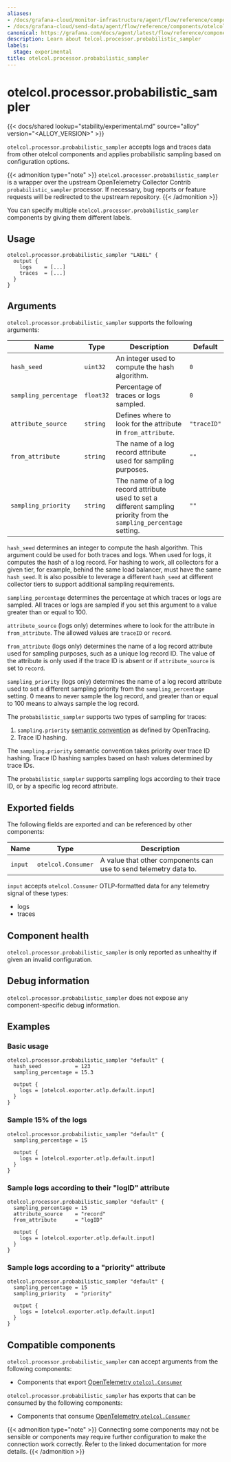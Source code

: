 ```yaml
---
aliases:
- /docs/grafana-cloud/monitor-infrastructure/agent/flow/reference/components/otelcol.processor.probabilistic_sampler/
- /docs/grafana-cloud/send-data/agent/flow/reference/components/otelcol.processor.probabilistic_sampler/
canonical: https://grafana.com/docs/agent/latest/flow/reference/components/otelcol.processor.probabilistic_sampler/
description: Learn about telcol.processor.probabilistic_sampler
labels:
  stage: experimental
title: otelcol.processor.probabilistic_sampler
---
```


# otelcol.processor.probabilistic_sampler

{{< docs/shared lookup="stability/experimental.md" source="alloy" version="<ALLOY_VERSION>" >}}

`otelcol.processor.probabilistic_sampler` accepts logs and traces data from other otelcol components and applies probabilistic sampling based on configuration options.

{{< admonition type="note" >}}
`otelcol.processor.probabilistic_sampler` is a wrapper over the upstream
OpenTelemetry Collector Contrib `probabilistic_sampler` processor. If necessary, 
bug reports or feature requests will be redirected to the upstream repository.
{{< /admonition >}}

You can specify multiple `otelcol.processor.probabilistic_sampler` components by giving them
different labels.

## Usage

```river
otelcol.processor.probabilistic_sampler "LABEL" {
  output {
    logs    = [...]
    traces  = [...]
  }
}
```

## Arguments

`otelcol.processor.probabilistic_sampler` supports the following arguments:

Name | Type      | Description                                                                                                          | Default     | Required
---- |-----------|----------------------------------------------------------------------------------------------------------------------|-------------| --------
`hash_seed`               | `uint32`  | An integer used to compute the hash algorithm.                                                                       | `0`         | no
`sampling_percentage`     | `float32` | Percentage of traces or logs sampled.                                                                                | `0`         | no
`attribute_source`        | `string`  | Defines where to look for the attribute in `from_attribute`.                                                         | `"traceID"` | no
`from_attribute`          | `string`  | The name of a log record attribute used for sampling purposes.                                                       | `""`        | no
`sampling_priority`       | `string`  | The name of a log record attribute used to set a different sampling priority from the `sampling_percentage` setting. | `""`        | no

`hash_seed` determines an integer to compute the hash algorithm. This argument could be used for both traces and logs.
When used for logs, it computes the hash of a log record.
For hashing to work, all collectors for a given tier, for example, behind the same load balancer, must have the same `hash_seed`. 
It is also possible to leverage a different `hash_seed` at different collector tiers to support additional sampling requirements. 

`sampling_percentage` determines the percentage at which traces or logs are sampled. All traces or logs are sampled if you set this argument to a value greater than or equal to 100.

`attribute_source` (logs only) determines where to look for the attribute in `from_attribute`. The allowed values are `traceID` or `record`.  

`from_attribute` (logs only) determines the name of a log record attribute used for sampling purposes, such as a unique log record ID. The value of the attribute is only used if the trace ID is absent or if `attribute_source` is set to `record`.

`sampling_priority` (logs only) determines the name of a log record attribute used to set a different sampling priority from the `sampling_percentage` setting. 0 means to never sample the log record, and greater than or equal to 100 means to always sample the log record.

The `probabilistic_sampler` supports two types of sampling for traces:
1. `sampling.priority` [semantic
   convention](https://github.com/opentracing/specification/blob/master/semantic_conventions.md#span-tags-table) as defined by OpenTracing.
2. Trace ID hashing.

The `sampling.priority` semantic convention takes priority over trace ID hashing.
Trace ID hashing samples based on hash values determined by trace IDs.

The `probabilistic_sampler` supports sampling logs according to their trace ID, or by a specific log record attribute.

## Exported fields

The following fields are exported and can be referenced by other components:

Name | Type | Description
---- | ---- | -----------
`input` | `otelcol.Consumer` | A value that other components can use to send telemetry data to.

`input` accepts `otelcol.Consumer` OTLP-formatted data for any telemetry signal of these types:
* logs
* traces

## Component health

`otelcol.processor.probabilistic_sampler` is only reported as unhealthy if given an invalid
configuration.

## Debug information

`otelcol.processor.probabilistic_sampler` does not expose any component-specific debug
information.

## Examples

### Basic usage

```river
otelcol.processor.probabilistic_sampler "default" {
  hash_seed           = 123
  sampling_percentage = 15.3

  output {
    logs = [otelcol.exporter.otlp.default.input]
  }
}
```

### Sample 15% of the logs

```river
otelcol.processor.probabilistic_sampler "default" {
  sampling_percentage = 15

  output {
    logs = [otelcol.exporter.otlp.default.input]
  }
}
```

### Sample logs according to their "logID" attribute

```river
otelcol.processor.probabilistic_sampler "default" {
  sampling_percentage = 15
  attribute_source    = "record"
  from_attribute      = "logID"

  output {
    logs = [otelcol.exporter.otlp.default.input]
  }
}
```

### Sample logs according to a "priority" attribute 

```river
otelcol.processor.probabilistic_sampler "default" {
  sampling_percentage = 15
  sampling_priority   = "priority"

  output {
    logs = [otelcol.exporter.otlp.default.input]
  }
}
```
<!-- START GENERATED COMPATIBLE COMPONENTS -->

## Compatible components

`otelcol.processor.probabilistic_sampler` can accept arguments from the following components:

- Components that export [OpenTelemetry `otelcol.Consumer`](../../compatibility/#opentelemetry-otelcolconsumer-exporters)

`otelcol.processor.probabilistic_sampler` has exports that can be consumed by the following components:

- Components that consume [OpenTelemetry `otelcol.Consumer`](../../compatibility/#opentelemetry-otelcolconsumer-consumers)

{{< admonition type="note" >}}
Connecting some components may not be sensible or components may require further configuration to make the connection work correctly.
Refer to the linked documentation for more details.
{{< /admonition >}}

<!-- END GENERATED COMPATIBLE COMPONENTS -->